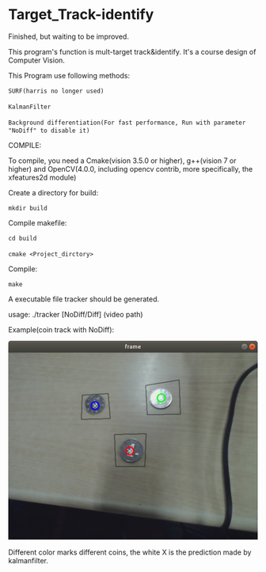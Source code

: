 # Target_Track-identify


Finished, but waiting to be improved.


This program's function is mult-target track&identify. It's a course design of Computer Vision.



This Program use following methods:

    SURF(harris no longer used)

    KalmanFilter

    Background differentiation(For fast performance, Run with parameter "NoDiff" to disable it)


COMPILE:

To compile, you need a Cmake(vision 3.5.0 or higher), g++(vision 7 or higher) and OpenCV(4.0.0, including opencv contrib, more specifically, the xfeatures2d module)

Create a directory for build:

    mkdir build

Compile makefile:

    cd build

    cmake <Project_dirctory>

Compile:

    make

A executable file tracker should be generated.

usage: ./tracker [NoDiff/Diff] (video path)

Example(coin track with NoDiff):

![Image text](https://raw.githubusercontent.com/110101001/Target_Track-Identify/master/pictures/coins.png)

Different color marks different coins, the white X is the prediction made by kalmanfilter.
